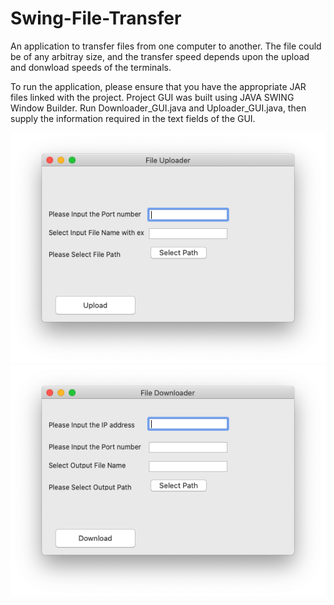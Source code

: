 # Swing-File-Transfer
 An application to transfer files from one computer to another.
 The file could be of any arbitray size, and the transfer speed depends upon the upload and donwload speeds of the terminals.
 
 
 To run the application, please ensure that you have the appropriate JAR files linked with the project. Project GUI was built using JAVA SWING Window Builder.
 Run Downloader_GUI.java and Uploader_GUI.java, then supply the information required in the text fields of the GUI.
 
<img src="Uploader.png"> 

<img src="Downloader.png">
